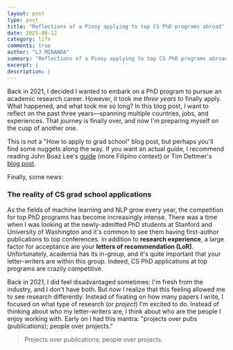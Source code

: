 ```yaml
---
layout: post
type: post
title: "Reflections of a Pinoy applying to top CS PhD programs abroad"
date: 2025-08-12
category: life
comments: true
author: "LJ MIRANDA"
summary: "Reflections of a Pinoy applying to top CS PhD programs abroad"
excerpt: |
description: |
---
```


<span class="firstcharacter">B</span>ack in 2021, I decided I wanted to embark on a PhD program to pursue an academic research career.
However, it took me *three years* to finally apply.
What happened, and what took me so long?
In this blog post, I want to reflect on the past three years&mdash;spanning multiple countries, jobs, and experiences.
That journey is finally over, and now I'm preparing myself on the cusp of another one.

This is not a "How to apply to grad school" blog post, but perhaps you'll find some nuggets along the way.
If you want an actual guide, I recommend reading John Boaz Lee's [guide](https://drive.google.com/file/d/1N5ETwBh9dyLpxGRKIA9LXXJ_Jy44i1TP/view) (more Filipino context) or Tim Dettmer's [blog post](https://timdettmers.com/2018/11/26/phd-applications/).

Finally, some news:


### The reality of CS grad school applications

As the fields of machine learning and NLP grow every year, the competition for top PhD programs has become increasingly intense.
There was a time when I was looking at the newly-admitted PhD students at Stanford and University of Washington and it's common to see them having first-author publications to top conferences.
In addition to **research experience**, a large factor for acceptance are your **letters of recommendation (LoR)**.
Unfortunately, academia has its in-group, and it's quite important that your letter-writers are within this group.
Indeed, CS PhD applications at top programs are crazily competitive.

Back in 2021, I did feel disadvantaged sometimes: I'm fresh from the industry, and I don't have both.
But now I realize that this feeling allowed me to see research differently.
Instead of fixating on how many papers I write, I focused on what type of research (or *project*) I'm excited to do. 
Instead of thinking about who my letter-writers are, I think about who are the people I enjoy working with. 
Early on I had this mantra: "projects over pubs (publications); people over projects."


> Projects over publications; people over projects.

